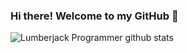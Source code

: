 ### Hi there! Welcome to my GitHub 👋

<!--
**lumberjack-programmer/lumberjack-programmer** is a ✨ _special_ ✨ repository because its `README.md` (this file) appears on your GitHub profile.

Here are some ideas to get you started:

- 🔭 I’m currently working on ...
- 🌱 I’m currently learning ...
- 👯 I’m looking to collaborate on ...
- 🤔 I’m looking for help with ...
- 💬 Ask me about ...
- 📫 How to reach me: ...
- 😄 Pronouns: ...
- ⚡ Fun fact: ...
-->


![Lumberjack Programmer github stats](https://github-readme-stats.vercel.app/api?username=lumberjack-programmer&show_icons=true&hide_border=true)
